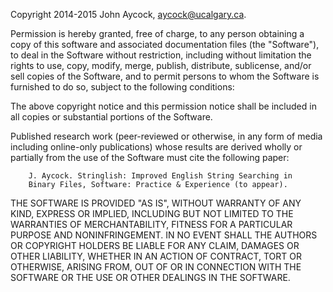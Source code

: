 Copyright 2014-2015 John Aycock, aycock@ucalgary.ca.

Permission is hereby granted, free of charge, to any person obtaining
a copy of this software and associated documentation files (the
"Software"), to deal in the Software without restriction, including
without limitation the rights to use, copy, modify, merge, publish,
distribute, sublicense, and/or sell copies of the Software, and to
permit persons to whom the Software is furnished to do so, subject to
the following conditions:

The above copyright notice and this permission notice shall be
included in all copies or substantial portions of the Software.

Published research work (peer-reviewed or otherwise, in any form of media
including online-only publications) whose results are derived wholly or
partially from the use of the Software must cite the following paper:

        J. Aycock. Stringlish: Improved English String Searching in
        Binary Files, Software: Practice & Experience (to appear).

THE SOFTWARE IS PROVIDED "AS IS", WITHOUT WARRANTY OF ANY KIND,
EXPRESS OR IMPLIED, INCLUDING BUT NOT LIMITED TO THE WARRANTIES OF
MERCHANTABILITY, FITNESS FOR A PARTICULAR PURPOSE AND NONINFRINGEMENT.
IN NO EVENT SHALL THE AUTHORS OR COPYRIGHT HOLDERS BE LIABLE FOR ANY
CLAIM, DAMAGES OR OTHER LIABILITY, WHETHER IN AN ACTION OF CONTRACT,
TORT OR OTHERWISE, ARISING FROM, OUT OF OR IN CONNECTION WITH THE
SOFTWARE OR THE USE OR OTHER DEALINGS IN THE SOFTWARE.
